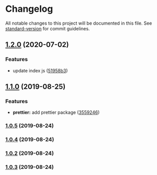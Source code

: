 # Changelog

All notable changes to this project will be documented in this file. See [standard-version](https://github.com/conventional-changelog/standard-version) for commit guidelines.

## [1.2.0](https://github.com/handipriyono/simple-number-generator/compare/v1.1.0...v1.2.0) (2020-07-02)


### Features

* update index js ([51958b3](https://github.com/handipriyono/simple-number-generator/commit/51958b3))

## [1.1.0](https://github.com/handipriyono/simple-number-generator/compare/v1.0.5...v1.1.0) (2019-08-25)


### Features

* **prettier:** add prettier package ([3559246](https://github.com/handipriyono/simple-number-generator/commit/3559246))

### [1.0.5](https://github.com/handipriyono/simple-number-generator/compare/v1.0.4...v1.0.5) (2019-08-24)

### [1.0.4](https://github.com/handipriyono/simple-number-generator/compare/v1.0.3...v1.0.4) (2019-08-24)

### [1.0.2](https://github.com/handipriyono/simple-number-generator/compare/v1.0.1...v1.0.2) (2019-08-24)

### [1.0.3](https://github.com/handipriyono/simple-number-generator/compare/v1.0.1...v1.0.3) (2019-08-24)
